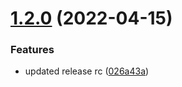 # [1.2.0](https://github.com/govardhan-ks/clickme/compare/v1.1.2...v1.2.0) (2022-04-15)


### Features

* updated release rc ([026a43a](https://github.com/govardhan-ks/clickme/commit/026a43a7a7133d7af59a097e31d888012d9af563))
